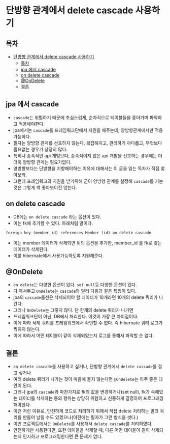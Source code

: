 # 단방향 관계에서 delete cascade 사용하기

## 목차

- [단방향 관계에서 delete cascade 사용하기](#단방향-관계에서-delete-cascade-사용하기)
    - [목차](#목차)
    - [jpa 에서 cascade](#jpa-에서-cascade)
    - [on delete cascade](#on-delete-cascade)
    - [@OnDelete](#ondelete)
    - [결론](#결론)

## jpa 에서 cascade

- `cascade`는 위험하기 때문에 조심스럽게, 순차적으로 테이블들을 쫒아가며 파악하고 적용해야한다.
- jpa에서는 `cascade`를 프레임워크단에서 지원을 해주는데, 양방향관계에서만 적용가능하다.
- 필자는 양방향 관계를 선호하지 않는다. 복잡해지고, 관리하기 까다롭고, 무엇보다 필요없는 경우가 상당히 많다.
- 특히나 종속적인 api 개발보다, 종속적이지 않은 api 개발을 선호하는 경우에는 더더욱 양방향 관계는 필요가없다.
- 양방향보다는 단방향을 지향해야하는 이유에 대해서는 이 글을 읽는 독자가 직접 찾아보라.
- 그런데 프레임워크의 지원을 받기위해 굳이 양방향 관계를 설정해 `cascade`를 거는것은 그렇게 썩 좋아보이진 않는다.

## on delete cascade

- DB에는 `on delete cascade` 라는 옵션이 있다.
- 이는 fk에 추가할 수 있다. 아래처럼 말이다.

```
foreign key (member_id) references Member (id) on delete cascade
```

- 이는 member 데이터가 삭제되면 위의 옵션을 추가한, member_id 를 fk로 갖는 데이터가 삭제된다.
- 이를 hibernate에서 사용가능하도록 지원해준다.

## @OnDelete

- `on delete`는 다양한 옵션이 있다. `set null`등 다양한 옵션이 있다.
- 다 제쳐두고 `OnDelete`는 `cascade`와 달리 다음과 같은 특징이 있다.
- jpa의 `cascade`옵션은 삭제되어야 할 데이터가 10개라면 10개의 delete 쿼리가 나간다.
- 그러나 `OnDelete`는 그렇지 않다. 단 한개의 delete 쿼리가 나가면
- 프레임워크단이 아닌, DB에서 처리한다. 이것이 가장 큰 차이점이다.
- 이에 따라 삭제 쿼리를 프레임워크에서 확인할 수 없다. 즉 hibernate 쿼리 로그가 찍히지 않는다.
- 이에 따라서 어떤 테이블이 같이 삭제되었는지 로그를 통해서 파악할 순 없다.

## 결론

- `on delete cascade`를 사용하고 싶거나, 단방향 관계에서 `delete cascade`를 걸고 싶거나
- 여러 delete 쿼리가 나가는 것이 마음에 들지 않는다면 `@OnDelete`는 아주 좋은 대안이 된다.
- 그러나 jpa의 `cascade`와 마찬가지로 fk의 값을 변경하거나(set null), fk가 속해있는 데이터를 삭제하는 등의 행위는 상당히 위험하고 신중하게 결정하여 프로그래밍 해야한다.
- 이런 저런 이유로, 안전하게 코드로 처리하기 위해서 직접 delete 처리하는 벌크 쿼리를 만들어 날릴 수도 있겠으나(이전에는 필자가 그런 방식을 썻다.)
- 이번 프로젝트에서는 `OnDelete`를 사용해서 `delete cascade`를 처리하였다.
- 안전하게만 사용한다면, 또한 테이블을 삭제할 때, 다른 어떤 테이블이 같이 삭제되는지 인지하고 프로그래밍한다면 큰 문제가 없다.
